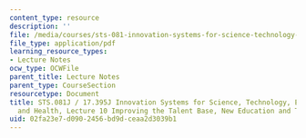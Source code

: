 ```yaml
---
content_type: resource
description: ''
file: /media/courses/sts-081-innovation-systems-for-science-technology-energy-manufacturing-and-health-spring-2017/02fa23e7d0902456bd9dceaa2d3039b1_MITSTS_081JS17_lec11.pdf
file_type: application/pdf
learning_resource_types:
- Lecture Notes
ocw_type: OCWFile
parent_title: Lecture Notes
parent_type: CourseSection
resourcetype: Document
title: STS.081J / 17.395J Innovation Systems for Science, Technology, Energy, Manufacturing,
  and Health, Lecture 10 Improving the Talent Base, New Education and Training Models
uid: 02fa23e7-d090-2456-bd9d-ceaa2d3039b1
---
```

